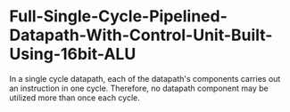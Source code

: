 # Full-Single-Cycle-Pipelined-Datapath-With-Control-Unit-Built-Using-16bit-ALU
In a single cycle datapath, each of the datapath's components carries out an instruction in one cycle. Therefore, no datapath component may be utilized more than once each cycle.
